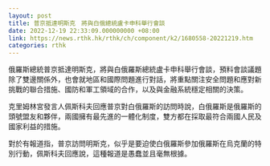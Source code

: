 ```yaml
---
layout: post
title: 普京抵達明斯克　將與白俄總統盧卡申科舉行會談
date: 2022-12-19 22:33:09.000000000 +08:00
link: https://news.rthk.hk/rthk/ch/component/k2/1680558-20221219.htm
categories: rthk
---
```


俄羅斯總統普京抵達明斯克，將與白俄羅斯總統盧卡申科舉行會談，預料會談議題除了雙邊關係外，也會就地區和國際問題進行對話，將重點關注安全問題和應對新挑戰的聯合措施、國防和軍工領域的合作，以及與金融系統穩定相關的決策。

克里姆林宮發言人佩斯科夫回應普京對白俄羅斯的訪問時說，白俄羅斯是俄羅斯的頭號盟友和夥伴，兩國擁有最先進的一體化制度，雙方都在採取最符合兩國人民及國家利益的措施。

對於有報道指，普京訪問明斯克，似乎是要迫使白俄羅斯參加俄羅斯在烏克蘭的特別行動，佩斯科夫回應說，這種報道是愚蠢並且毫無根據。
